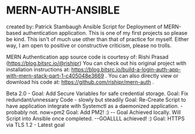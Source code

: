 # MERN-AUTH-ANSIBLE
created by: Patrick Stambaugh
Ansible Script for Deployment of MERN-based authentication application.
This is one of my first projects so please be kind.
This isn't of much use other than that of practice for myself. 
Either way, I am open to positive or constructive criticism, please no trolls.

MERN Authentication app source code is courtesy of: Rishi Prasad (https://blog.bitsrc.io/@rishipr)
You can check out his original project with installation instructions at: https://blog.bitsrc.io/build-a-login-auth-app-with-mern-stack-part-1-c405048e3669 .
You can also directly view or download his code at: https://github.com/rishipr/mern-auth . 


Beta 2.0 - Goal: Add Secure Variables for safe credential storage.
           Goal: Fix redundant/unnessary Code - slowly but steadily
           Goal: Re-Create Script to have application integrate with Systemctl as a daemonized application. - probably not. now=pm2
           Goal: Add PM2! :) -- Goal Achieved locally.  Will Script into Ansible once completed. --GOALLLL achieved! :)
           Goal: HTTPS via TLS 1.2 - Latest goal
